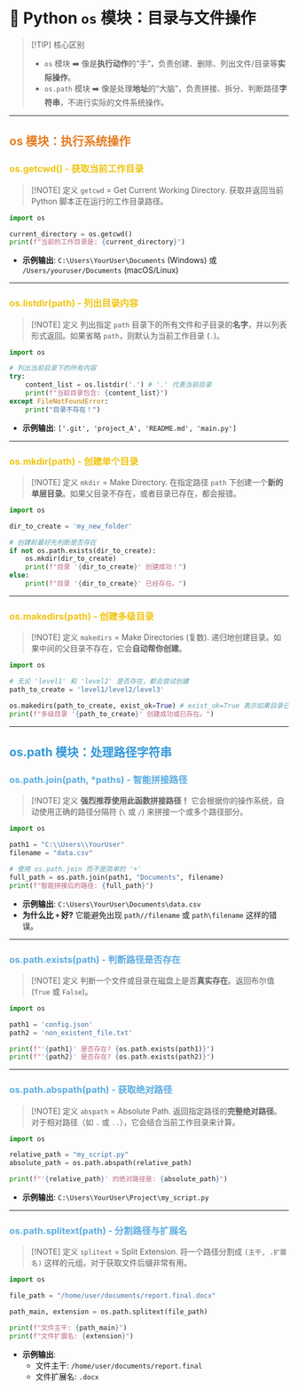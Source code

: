 # 🐍 Python `os` 模块：目录与文件操作

> [!TIP] 核心区别
> - `os` 模块 ➡️ 像是**执行动作**的“手”，负责创建、删除、列出文件/目录等**实际操作**。
> - `os.path` 模块 ➡️ 像是处理**地址**的“大脑”，负责拼接、拆分、判断路径**字符串**，不进行实际的文件系统操作。

---

## <span style="color:#e67e22;">os 模块：执行系统操作</span>

### <span style="color:#f1c40f;">os.getcwd() - 获取当前工作目录</span>
> [!NOTE] 定义
> `getcwd` = Get Current Working Directory. 获取并返回当前 Python 脚本正在运行的工作目录路径。

```python
import os

current_directory = os.getcwd()
print(f"当前的工作目录是: {current_directory}")
```
- **示例输出**: `C:\Users\YourUser\Documents` (Windows) 或 `/Users/youruser/Documents` (macOS/Linux)

---
### <span style="color:#f1c40f;">os.listdir(path) - 列出目录内容</span>
> [!NOTE] 定义
> 列出指定 `path` 目录下的所有文件和子目录的**名字**，并以列表形式返回。如果省略 `path`，则默认为当前工作目录 (`.`)。

```python
import os

# 列出当前目录下的所有内容
try:
    content_list = os.listdir('.') # '.' 代表当前目录
    print(f"当前目录包含: {content_list}")
except FileNotFoundError:
    print("目录不存在！")
```
- **示例输出**: `['.git', 'project_A', 'README.md', 'main.py']`

---
### <span style="color:#f1c40f;">os.mkdir(path) - 创建单个目录</span>
> [!NOTE] 定义
> `mkdir` = Make Directory. 在指定路径 `path` 下创建一个**新的单层目录**。如果父目录不存在，或者目录已存在，都会报错。

```python
import os

dir_to_create = 'my_new_folder'

# 创建前最好先判断是否存在
if not os.path.exists(dir_to_create):
    os.mkdir(dir_to_create)
    print(f"目录 '{dir_to_create}' 创建成功！")
else:
    print(f"目录 '{dir_to_create}' 已经存在。")
```

---
### <span style="color:#f1c40f;">os.makedirs(path) - 创建多级目录</span>
> [!NOTE] 定义
> `makedirs` = Make Directories (复数). 递归地创建目录。如果中间的父目录不存在，它会**自动帮你创建**。

```python
import os

# 无论 'level1' 和 'level2' 是否存在，都会尝试创建
path_to_create = 'level1/level2/level3' 

os.makedirs(path_to_create, exist_ok=True) # exist_ok=True 表示如果目录已存在，不要报错
print(f"多级目录 '{path_to_create}' 创建成功或已存在。")
```

---
## <span style="color:#3498db;">os.path 模块：处理路径字符串</span>

### <span style="color:#5dade2;">os.path.join(path, *paths) - 智能拼接路径</span>
> [!NOTE] 定义
> **强烈推荐使用此函数拼接路径！** 它会根据你的操作系统，自动使用正确的路径分隔符 (`\` 或 `/`) 来拼接一个或多个路径部分。

```python
import os

path1 = "C:\\Users\\YourUser"
filename = "data.csv"

# 使用 os.path.join 而不是简单的 '+'
full_path = os.path.join(path1, "Documents", filename)
print(f"智能拼接后的路径: {full_path}")
```
- **示例输出**: `C:\Users\YourUser\Documents\data.csv`
- **为什么比 `+` 好?** 它能避免出现 `path//filename` 或 `path\filename` 这样的错误。

---
### <span style="color:#5dade2;">os.path.exists(path) - 判断路径是否存在</span>
> [!NOTE] 定义
> 判断一个文件或目录在磁盘上是否**真实存在**。返回布尔值 (`True` 或 `False`)。

```python
import os

path1 = 'config.json'
path2 = 'non_existent_file.txt'

print(f"'{path1}' 是否存在? {os.path.exists(path1)}")
print(f"'{path2}' 是否存在? {os.path.exists(path2)}")
```

---
### <span style="color:#5dade2;">os.path.abspath(path) - 获取绝对路径</span>
> [!NOTE] 定义
> `abspath` = Absolute Path. 返回指定路径的**完整绝对路径**。对于相对路径（如 `.` 或 `..`），它会结合当前工作目录来计算。

```python
import os

relative_path = "my_script.py"
absolute_path = os.path.abspath(relative_path)

print(f"'{relative_path}' 的绝对路径是: {absolute_path}")
```
- **示例输出**: `C:\Users\YourUser\Project\my_script.py`

---
### <span style="color:#5dade2;">os.path.splitext(path) - 分割路径与扩展名</span>
> [!NOTE] 定义
> `splitext` = Split Extension. 将一个路径分割成 `(主干, .扩展名)` 这样的元组。对于获取文件后缀非常有用。

```python
import os

file_path = "/home/user/documents/report.final.docx"

path_main, extension = os.path.splitext(file_path)

print(f"文件主干: {path_main}")
print(f"文件扩展名: {extension}")
```
- **示例输出**:
  - 文件主干: `/home/user/documents/report.final`
  - 文件扩展名: `.docx`